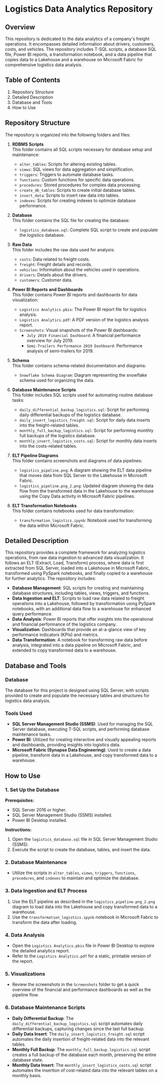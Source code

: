 # Logistics Data Analytics Repository

## Overview
This repository is dedicated to the data analytics of a company's freight operations. It encompasses detailed information about drivers, customers, costs, and vehicles. The repository includes T-SQL scripts, a database SQL file, Power BI reports, a transformation notebook, and a data pipeline that copies data to a Lakehouse and a warehouse on Microsoft Fabric for comprehensive logistics data analysis.

## Table of Contents
1. Repository Structure
2. Detailed Description
3. Database and Tools
4. How to Use

## Repository Structure
The repository is organized into the following folders and files:

1. **RDBMS Scripts**  
   This folder contains all SQL scripts necessary for database setup and maintenance:
   - `alter_tables`: Scripts for altering existing tables.
   - `views`: SQL views for data aggregation and simplification.
   - `triggers`: Triggers to automate database tasks.
   - `functions`: Custom functions for specific data operations.
   - `procedures`: Stored procedures for complex data processing.
   - `create_db_tables`: Scripts to create initial database tables.
   - `insert_data`: Scripts to insert raw data into tables.
   - `indexes`: Scripts for creating indexes to optimize database performance.

2. **Database**  
   This folder contains the SQL file for creating the database:
   - `logistics_database.sql`: Complete SQL script to create and populate the logistics database.

3. **Raw Data**  
   This folder includes the raw data used for analysis:
   - `costs`: Data related to freight costs.
   - `freight`: Freight details and records.
   - `vehicles`: Information about the vehicles used in operations.
   - `drivers`: Details about the drivers.
   - `customers`: Customer data.

4. **Power BI Reports and Dashboards**  
   This folder contains Power BI reports and dashboards for data visualization:
   - `Logistics Analytics.pbix`: The Power BI report file for logistics analysis.
   - `Logistics Analytics.pdf`: A PDF version of the logistics analysis report.
   - `Screenshots`: Visual snapshots of the Power BI dashboards:
     - `July 2019 Financial Dashboard`: A financial performance overview for July 2019.
     - `Semi-Trailers Performance 2019 Dashboard`: Performance analysis of semi-trailers for 2019.

5. **Schema**  
   This folder contains schema-related documentation and diagrams:
   - `Snowflake Schema Diagram`: Diagram representing the snowflake schema used for organizing the data.

6. **Database Maintenance Scripts**  
   This folder includes SQL scripts used for automating routine database tasks:
   - `daily_differential_backup_logistics.sql`: Script for performing daily differential backups of the logistics database.
   - `daily_insert_logistics_freight.sql`: Script for daily data inserts into the freight-related tables.
   - `monthly_full_backup_logistics.sql`: Script for performing monthly full backups of the logistics database.
   - `monthly_insert_logistics_costs.sql`: Script for monthly data inserts into the costs-related tables.

7. **ELT Pipeline Diagrams**  
   This folder contains screenshots and diagrams of data pipelines:
   - `logistics_pipeline.png`: A diagram showing the ELT data pipeline that moves data from SQL Server to the Lakehouse in Microsoft Fabric.
   - `logistics_pipeline.png_2.png`: Updated diagram showing the data flow from the transformed data in the Lakehouse to the warehouse using the Copy Data activity in Microsoft Fabric pipelines.

8. **ELT Transformation Notebooks**  
   This folder contains notebooks used for data transformation:
   - `transformation_logistics.ipynb`: Notebook used for transforming the data within Microsoft Fabric.

## Detailed Description
This repository provides a complete framework for analyzing logistics operations, from raw data ingestion to advanced data visualization. It follows an ELT (Extract, Load, Transform) process, where data is first extracted from SQL Server, loaded into a Lakehouse in Microsoft Fabric, transformed using PySpark notebooks, and finally copied to a warehouse for further analytics. The repository includes:

- **Database Management**: SQL scripts for creating and maintaining database structures, including tables, views, triggers, and functions.
- **Data Ingestion and ELT**: Scripts to load raw data related to freight operations into a Lakehouse, followed by transformation using PySpark notebooks, with an additional data flow to a warehouse for enhanced query performance.
- **Data Analysis**: Power BI reports that offer insights into the operational and financial performance of the logistics company.
- **Visualization**: Dashboards that provide an at-a-glance view of key performance indicators (KPIs) and metrics.
- **Data Transformation**: A notebook for transforming raw data before analysis, integrated into a data pipeline on Microsoft Fabric, and extended to copy transformed data to a warehouse.

## Database and Tools

### Database
The database for this project is designed using SQL Server, with scripts provided to create and populate the necessary tables and structures for logistics data analysis.

### Tools Used
- **SQL Server Management Studio (SSMS)**: Used for managing the SQL Server database, executing T-SQL scripts, and performing database maintenance tasks.
- **Power BI**: Utilized for creating interactive and visually appealing reports and dashboards, providing insights into logistics data.
- **Microsoft Fabric (Synapse Data Engineering)**: Used to create a data pipeline, transform data in a Lakehouse, and copy transformed data to a warehouse.

## How to Use

### 1. Set Up the Database
**Prerequisites:**
- SQL Server 2016 or higher.
- SQL Server Management Studio (SSMS) installed.
- Power BI Desktop installed.

**Instructions:**
1. Open the `logistics_database.sql` file in SQL Server Management Studio (SSMS).
2. Execute the script to create the database, tables, and insert the data.

### 2. Database Maintenance
- Utilize the scripts in `alter_tables`, `views`, `triggers`, `functions`, `procedures`, and `indexes` to maintain and optimize the database.

### 3. Data Ingestion and ELT Process
1. Use the ELT pipeline as described in the `logistics_pipeline.png_2.png` diagram to load data into the Lakehouse and copy transformed data to a warehouse.
2. Use the `transformation_logistics.ipynb` notebook in Microsoft Fabric to transform the data after loading.

### 4. Data Analysis
- Open the `Logistics Analytics.pbix` file in Power BI Desktop to explore the detailed analytics report.
- Refer to the `Logistics Analytics.pdf` for a static, printable version of the report.

### 5. Visualizations
- Review the screenshots in the `Screenshots` folder to get a quick overview of the financial and performance dashboards as well as the pipeline flow.

### 6. Database Maintenance Scripts
- **Daily Differential Backup**: The `daily_differential_backup_logistics.sql` script automates daily differential backups, capturing changes since the last full backup.
- **Daily Data Insert**: The `daily_insert_logistics_freight.sql` script automates the daily insertion of freight-related data into the relevant tables.
- **Monthly Full Backup**: The `monthly_full_backup_logistics.sql` script creates a full backup of the database each month, preserving the entire database state.
- **Monthly Data Insert**: The `monthly_insert_logistics_costs.sql` script automates the insertion of cost-related data into the relevant tables on a monthly basis.
